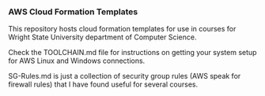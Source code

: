 ### AWS Cloud Formation Templates

This repository hosts cloud formation templates for use in courses for Wright State University department of Computer Science.

Check the TOOLCHAIN.md file for instructions on getting your system setup for AWS Linux and Windows connections.

SG-Rules.md is just a collection of security group rules (AWS speak for firewall rules) that I have found useful for several courses.